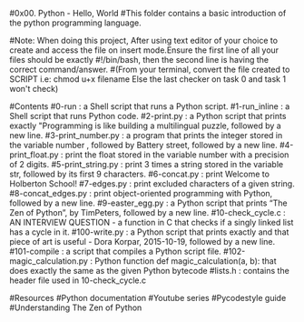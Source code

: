 #0x00. Python - Hello, World
#This folder contains a basic introduction of the python programming language.

#Note: When doing this project, After using text editor of your choice to create and access the file on insert mode.Ensure the first line of all your files should be exactly #!/bin/bash, then the second line is having the correct command/answer.
#(From your terminal, convert the file created to SCRIPT i.e: chmod u+x filename Else the last checker on task 0 and task 1 won't check)

#Contents
#0-run : a Shell script that runs a Python script.
#1-run_inline : a Shell script that runs Python code.
#2-print.py : a Python script that prints exactly "Programming is like building a multilingual puzzle, followed by a new line.
#3-print_number.py : a program that prints the integer stored in the variable number , followed by Battery street, followed by a new line.
#4-print_float.py : print the float stored in the variable number with a precision of 2 digits.
#5-print_string.py : print 3 times a string stored in the variable str, followed by its first 9 characters.
#6-concat.py : print Welcome to Holberton School!
#7-edges.py : print excluded characters of a given string.
#8-concat_edges.py : print object-oriented programming with Python, followed by a new line.
#9-easter_egg.py : a Python script that prints “The Zen of Python”, by TimPeters, followed by a new line.
#10-check_cycle.c : AN INTERVIEW QUESTION - a function in C that checks if a singly linked list has a cycle in it.
#100-write.py : a Python script that prints exactly and that piece of art is useful - Dora Korpar, 2015-10-19, followed by a new line.
#101-compile : a script that compiles a Python script file.
#102-magic_calculation.py : Python function def magic_calculation(a, b): that does exactly the same as the given Python bytecode
#lists.h : contains the header file used in 10-check_cycle.c

#Resources
#Python documentation
#Youtube series
#Pycodestyle guide
#Understanding The Zen of Python

